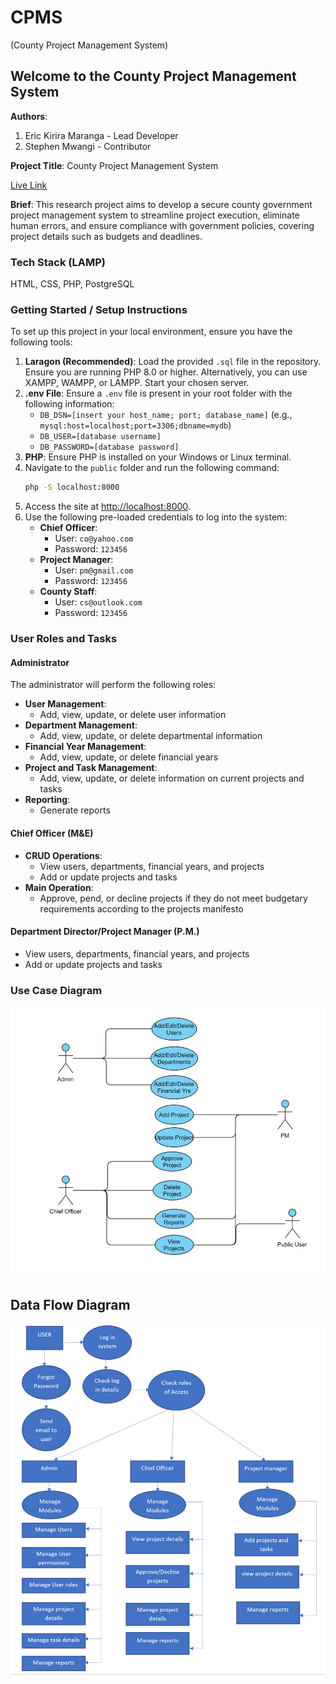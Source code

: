# CPMS 
(County Project Management System)
## Welcome to the County Project Management System

**Authors**: 
1. Eric Kirira Maranga - Lead Developer
2. Stephen Mwangi - Contributor

**Project Title**: County Project Management System

[Live Link](https://cpms.primehosting.co.ke)

**Brief**: This research project aims to develop a secure county government project management system to streamline project execution, 
eliminate human errors, and ensure compliance with government policies, covering project details such as budgets and deadlines.

### Tech Stack (LAMP)
HTML, CSS, PHP, PostgreSQL

### Getting Started / Setup Instructions

To set up this project in your local environment, ensure you have the following tools:

1. **Laragon (Recommended)**: Load the provided `.sql` file in the repository. Ensure you are running PHP 8.0 or higher. Alternatively, you can use XAMPP, WAMPP, or LAMPP. Start your chosen server.
2. **.env File**: Ensure a `.env` file is present in your root folder with the following information:
   - `DB_DSN=[insert your host_name; port; database_name]` (e.g., `mysql:host=localhost;port=3306;dbname=mydb`)
   - `DB_USER=[database username]`
   - `DB_PASSWORD=[database password]`
3. **PHP**: Ensure PHP is installed on your Windows or Linux terminal.
4. Navigate to the `public` folder and run the following command:
   ```sh
   php -S localhost:8000
   ```
5. Access the site at [http://localhost:8000](http://localhost:8000).
6. Use the following pre-loaded credentials to log into the system:
   - **Chief Officer**:
      - User: `co@yahoo.com`
      - Password: `123456`
   - **Project Manager**:
      - User: `pm@gmail.com`
      - Password: `123456`
   - **County Staff**:
      - User: `cs@outlook.com`
      - Password: `123456`

### User Roles and Tasks

#### Administrator
The administrator will perform the following roles:
- **User Management**:
    - Add, view, update, or delete user information
- **Department Management**:
    - Add, view, update, or delete departmental information
- **Financial Year Management**:
    - Add, view, update, or delete financial years
- **Project and Task Management**:
    - Add, view, update, or delete information on current projects and tasks
- **Reporting**:
    - Generate reports

#### Chief Officer (M&E)
- **CRUD Operations**:
    - View users, departments, financial years, and projects
    - Add or update projects and tasks
- **Main Operation**:
    - Approve, pend, or decline projects if they do not meet budgetary requirements according to the projects manifesto

#### Department Director/Project Manager (P.M.)
- View users, departments, financial years, and projects
- Add or update projects and tasks

### Use Case Diagram
![img.png](public/assets/img/img.png)

## Data Flow Diagram
![img_1.png](public/assets/img/img_1.png)